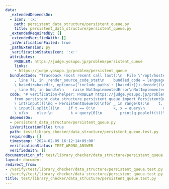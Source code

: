 ```yaml
---
data:
  _extendedDependsOn:
  - icon: ':x:'
    path: persistent_data_structure/persistent_queue.py
    title: persistent_data_structure/persistent_queue.py
  _extendedRequiredBy: []
  _extendedVerifiedWith: []
  _isVerificationFailed: true
  _pathExtension: py
  _verificationStatusIcon: ':x:'
  attributes:
    PROBLEM: https://judge.yosupo.jp/problem/persistent_queue
    links:
    - https://judge.yosupo.jp/problem/persistent_queue
  bundledCode: "Traceback (most recent call last):\n  File \"/opt/hostedtoolcache/PyPy/3.10.13/x64/lib/pypy3.10/site-packages/onlinejudge_verify/documentation/build.py\"\
    , line 71, in _render_source_code_stat\n    bundled_code = language.bundle(stat.path,\
    \ basedir=basedir, options={'include_paths': [basedir]}).decode()\n  File \"/opt/hostedtoolcache/PyPy/3.10.13/x64/lib/pypy3.10/site-packages/onlinejudge_verify/languages/python.py\"\
    , line 96, in bundle\n    raise NotImplementedError\nNotImplementedError\n"
  code: "# verification-helper: PROBLEM https://judge.yosupo.jp/problem/persistent_queue\n\
    from persistent_data_structure.persistent_queue import PersistentQueue\n\nQ =\
    \ int(input())\nq = PersistentQueue(Q)\nfor _ in range(Q):\n    t, *query = map(int,\
    \ input().split())\n    if t == 0:\n        k, x = query\n        q.append(t,\
    \ x)\n    else:\n        k = query[0]\n        print(q.popleft(t))\n"
  dependsOn:
  - persistent_data_structure/persistent_queue.py
  isVerificationFile: true
  path: test/library_checker/data_structure/persistent_queue.test.py
  requiredBy: []
  timestamp: '2024-02-09 16:12:14+09:00'
  verificationStatus: TEST_WRONG_ANSWER
  verifiedWith: []
documentation_of: test/library_checker/data_structure/persistent_queue.test.py
layout: document
redirect_from:
- /verify/test/library_checker/data_structure/persistent_queue.test.py
- /verify/test/library_checker/data_structure/persistent_queue.test.py.html
title: test/library_checker/data_structure/persistent_queue.test.py
---
```


